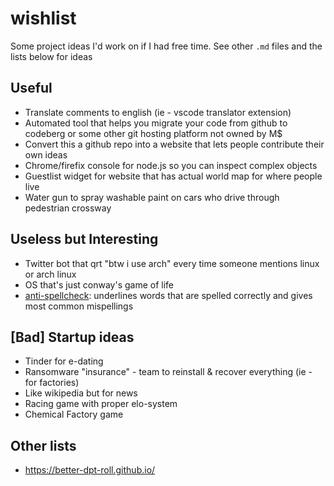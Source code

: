 # wishlist
Some project ideas I'd work on if I had free time. See other `.md` files and the lists below for ideas

## Useful
- Translate comments to english (ie - vscode translator extension)
- Automated tool that helps you migrate your code from github to codeberg or some other git hosting platform not owned by M$
- Convert this a github repo into a website that lets people contribute their own ideas
- Chrome/firefix console for node.js so you can inspect complex objects
- Guestlist widget for website that has actual world map for where people live
- Water gun to spray washable paint on cars who drive through pedestrian crossway

## Useless but Interesting
- Twitter bot that qrt "btw i use arch" every time someone mentions linux or arch linux
- OS that's just conway's game of life
- [anti-spellcheck](https://twitter.com/hoffridder/status/1362180211392065536?s=20): underlines words that are spelled correctly and gives most common mispellings

## \[Bad] Startup ideas
- Tinder for e-dating
- Ransomware "insurance" - team to reinstall & recover everything (ie - for factories)
- Like wikipedia but for news
- Racing game with proper elo-system
- Chemical Factory game

## Other lists
- https://better-dpt-roll.github.io/
